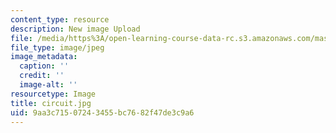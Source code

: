 ```yaml
---
content_type: resource
description: New image Upload
file: /media/https%3A/open-learning-course-data-rc.s3.amazonaws.com/mas-962-special-topics-new-textiles-spring-2010/9aa3c71507243455bc7682f47de3c9a6_circuit.jpg
file_type: image/jpeg
image_metadata:
  caption: ''
  credit: ''
  image-alt: ''
resourcetype: Image
title: circuit.jpg
uid: 9aa3c715-0724-3455-bc76-82f47de3c9a6
---
```

